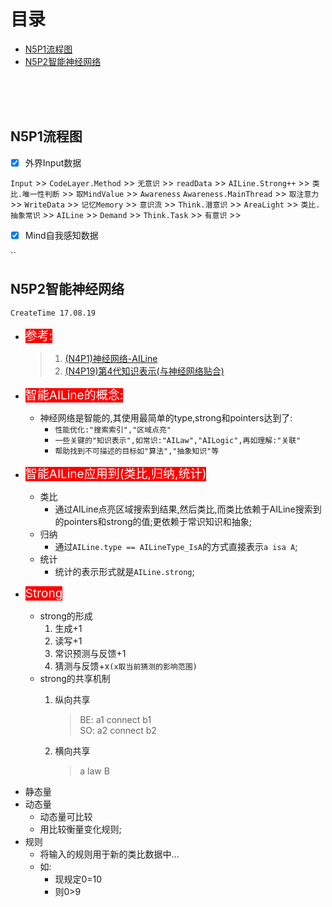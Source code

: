 目录
=======

* [N5P1流程图](#n5p1流程图)
* [N5P2智能神经网络](#n5p2智能神经网络)


<br><br><br>

## N5P1流程图


- [x] 外界Input数据  

`Input` >> `CodeLayer.Method` >> `无意识` >> `readData` >> `AILine.Strong++` >> `类比.唯一性判断` >> `取MindValue` >> `Awareness` `Awareness.MainThread` >> `取注意力` >> `WriteData` >> `记忆Memory` >> `意识流` >> `Think.潜意识` >> `AreaLight` >> `类比.抽象常识` >> `AILine` >> `Demand` >> `Think.Task` >> `有意识` >> 

- [x] Mind自我感知数据

``

## N5P2智能神经网络
`CreateTime 17.08.19`

* <font style = "background:#F00;color:#FFF;font-size:19px;">参考:</font>

	> 1. [(N4P1)神经网络-AILine](Note4.md/#n4p1神经网络ailine)  
	> 2. [(N4P19)第4代知识表示(与神经网络贴合)](Note4.md/#n4p19第4代知识表示与神经网络贴合)

* <font style = "background:#F00;color:#FFF;font-size:19px;">智能AILine的概念:</font>

	* 神经网络是智能的,其使用最简单的type,strong和pointers达到了:
		* `性能优化:"搜索索引","区域点亮"`
		* `一些关键的"知识表示",如常识:"AILaw","AILogic",再如理解:"关联"`
		* `帮助找到不可描述的目标如"算法","抽象知识"等`

* <font style = "background:#F00;color:#FFF;font-size:19px;">智能AILine应用到(类比,归纳,统计)</font>
	
	* 类比
		* 通过AILine点亮区域搜索到结果,然后类比,而类比依赖于AILine搜索到的pointers和strong的值;更依赖于常识知识和抽象;
	* 归纳
		* 通过`AILine.type == AILineType_IsA`的方式直接表示`a isa A`;
	* 统计
		* 统计的表示形式就是`AILine.strong`;

* <font style = "background:#F00;color:#FFF;font-size:19px;">Strong</font>

	* strong的形成
		1. 生成+1
		2. 读写+1
		3. 常识预测与反馈+1
		4. 猜测与反馈+x`(x取当前猜测的影响范围)`
	* strong的共享机制
		1. 纵向共享
			
			> BE: a1 connect b1  
			> SO: a2 connect b2
			
		2. 横向共享
			> a law B  
			> 


- 静态量
- 动态量
	- 动态量可比较
	- 用比较衡量变化规则;
- 规则
	- 将输入的规则用于新的类比数据中...
	- 如:
		- 现规定0=10
		- 则0>9









<br><br><br><br><br><br><br><br>
	